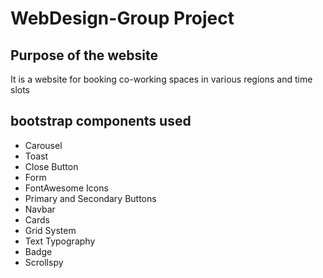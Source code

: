 # WebDesign-Group Project

## Purpose of the website

It is a website for booking co-working spaces in various regions and time slots

## bootstrap components used
- Carousel
- Toast
- Close Button
- Form
- FontAwesome Icons
- Primary and Secondary Buttons
- Navbar
- Cards
- Grid System
- Text Typography
- Badge
- Scrollspy
